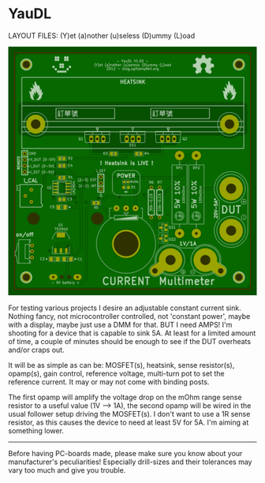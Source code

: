 YauDL
=====

LAYOUT FILES: (Y)et (a)nother (u)seless (D)ummy (L)oad

[![YauDL-Front](/gerber_files/PNGs/YauDL-Front.png)](/gerber_files/PNGs/YauDL-Front.png)

For testing various projects I desire an adjustable constant current sink.
Nothing fancy, not microcontroller controlled, not 'constant power', maybe
with a display, maybe just use a DMM for that. BUT I need AMPS!
I'm shooting for a device that is capable to sink 5A. At least for a limited
amount of time, a couple of minutes should be enough to see if the DUT
overheats and/or craps out.

It will be as simple as can be: MOSFET(s), heatsink, sense resistor(s),
opamp(s), gain control, reference voltage, multi-turn pot to set the
reference current. It may or may not come with binding posts.

The first opamp will amplify the voltage drop on the mOhm range sense resistor
to a useful value (1V --> 1A), the second opamp will be wired in the usual
follower setup driving the MOSFET(s). I don't want to use a 1R sense resistor,
as this causes the device to need at least 5V for 5A. I'm aiming at something
lower.


---

Before having PC-boards made, please make sure you know about your manufacturer's peculiarities!
Especially drill-sizes and their tolerances may vary too much and give you trouble.

